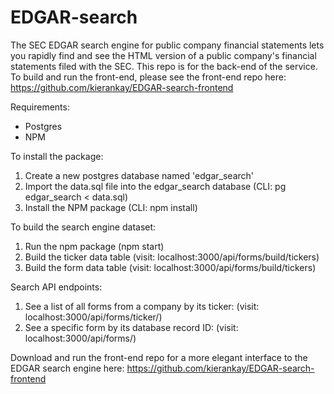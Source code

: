 # EDGAR-search
The SEC EDGAR search engine for public company financial statements lets you rapidly find and see the HTML version of a public company's financial statements filed with the SEC. This repo is for the back-end of the service. To build and run the front-end, please see the front-end repo here: https://github.com/kierankay/EDGAR-search-frontend

Requirements:
- Postgres
- NPM

To install the package:
1. Create a new postgres database named 'edgar_search'
2. Import the data.sql file into the edgar_search database (CLI: pg edgar_search < data.sql)
3. Install the NPM package (CLI: npm install)

To build the search engine dataset:
1. Run the npm package (npm start)
2. Build the ticker data table (visit: localhost:3000/api/forms/build/tickers)
3. Build the form data table (visit: localhost:3000/api/forms/build/tickers)

Search API endpoints:
1. See a list of all forms from a company by its ticker: (visit: localhost:3000/api/forms/ticker/<ticker>)
2. See a specific form by its database record ID: (visit: localhost:3000/api/forms/<id>)
  
Download and run the front-end repo for a more elegant interface to the EDGAR search engine here: https://github.com/kierankay/EDGAR-search-frontend
